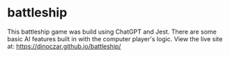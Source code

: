 # battleship

This battleship game was build using ChatGPT and Jest. There are some basic AI features built in with the computer player's logic. View the live site at: https://dinoczar.github.io/battleship/